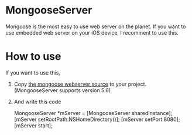 # MongooseServer
Mongoose is the most easy to use web server on the planet. If you want to use embedded web server on your iOS device, I recomment to use this.

# How to use
If you want to use this,
1. Copy [the mongoose webserver source](https://github.com/cesanta/mongoose) to your project. (MongooseServer supports version 5.6)
2. And write this code

	MongooseServer *mServer = [MongooseServer sharedInstance];
    [mServer setRootPath:NSHomeDirectory()];
    [mServer setPort:8080];
    [mServer start];